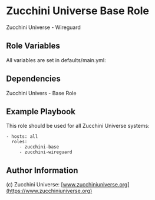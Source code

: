 Zucchini Universe Base Role
=========

Zucchini Universe - Wireguard

Role Variables
--------------

All variables are set in defaults/main.yml:

Dependencies
------------

Zucchini Univers - Base Role

Example Playbook
----------------

This role should be used for all Zucchini Universe systems:

    - hosts: all
      roles:
         - zucchini-base
         - zucchini-wireguard

Author Information
------------------

(c) Zucchini Universe: [www.zucchiniuniverse.org](https://www.zucchiniuniverse.org)
